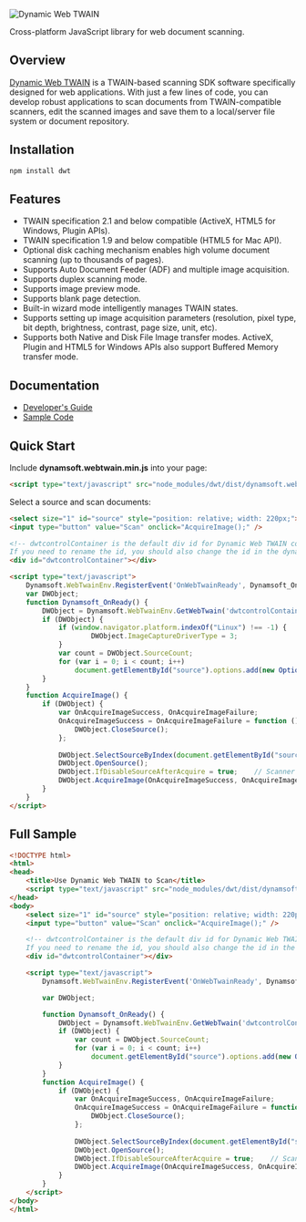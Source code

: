 ![Dynamic Web TWAIN](http://www.dynamsoft.com/assets/img-icon/logo-dwt-white-300x68.png)

Cross-platform JavaScript library for web document scanning.


## Overview
[Dynamic Web TWAIN](http://www.dynamsoft.com/Products/WebTWAIN_Overview.aspx) is a TWAIN-based scanning SDK software specifically designed for web applications. With just a few lines of code, you can develop robust applications to scan documents from TWAIN-compatible scanners, edit the scanned images and save them to a local/server file system or document repository.

## Installation

```bash
npm install dwt
```

## Features
* TWAIN specification 2.1 and below compatible (ActiveX, HTML5 for Windows, Plugin APIs).
* TWAIN specification 1.9 and below compatible (HTML5 for Mac API).
* Optional disk caching mechanism enables high volume document scanning (up to thousands of pages).
* Supports Auto Document Feeder (ADF) and multiple image acquisition.
* Supports duplex scanning mode.
* Supports image preview mode.
* Supports blank page detection.
* Built-in wizard mode intelligently manages TWAIN states.
* Supports setting up image acquisition parameters (resolution, pixel type, bit depth, brightness, contrast, page size, unit, etc).
* Supports both Native and Disk File Image transfer modes. ActiveX, Plugin and HTML5 for Windows APIs also support Buffered Memory transfer mode.

## Documentation

* [Developer's Guide](http://developer.dynamsoft.com/dwt)
* [Sample Code](http://www.dynamsoft.com/Downloads/WebTWAIN-Sample-Download.aspx)

## Quick Start

Include **dynamsoft.webtwain.min.js** into your page:

```html
<script type="text/javascript" src="node_modules/dwt/dist/dynamsoft.webtwain.min.js"></script>
```

Select a source and scan documents:

```html
<select size="1" id="source" style="position: relative; width: 220px;"></select>
<input type="button" value="Scan" onclick="AcquireImage();" />

<!-- dwtcontrolContainer is the default div id for Dynamic Web TWAIN control.
If you need to rename the id, you should also change the id in the dynamsoft.webtwain.config.js accordingly. -->
<div id="dwtcontrolContainer"></div>

<script type="text/javascript">
    Dynamsoft.WebTwainEnv.RegisterEvent('OnWebTwainReady', Dynamsoft_OnReady);  // Register OnWebTwainReady event. This event fires as soon as Dynamic Web TWAIN is initialized and ready to be used
    var DWObject;
    function Dynamsoft_OnReady() {
        DWObject = Dynamsoft.WebTwainEnv.GetWebTwain('dwtcontrolContainer');    // Get the Dynamic Web TWAIN object that is embeded in the div with id 'dwtcontrolContainer'
        if (DWObject) {
            if (window.navigator.platform.indexOf("Linux") !== -1) {
                    DWObject.ImageCaptureDriverType = 3;
            }
            var count = DWObject.SourceCount;
            for (var i = 0; i < count; i++)
                document.getElementById("source").options.add(new Option(DWObject.GetSourceNameItems(i), i)); // Get Data Source names from Data Source Manager and put them in a drop-down box
        }
    }
    function AcquireImage() {
        if (DWObject) {
            var OnAcquireImageSuccess, OnAcquireImageFailure;
            OnAcquireImageSuccess = OnAcquireImageFailure = function (){
                DWObject.CloseSource();
            };
            
            DWObject.SelectSourceByIndex(document.getElementById("source").selectedIndex); //Use method SelectSourceByIndex to avoid the 'Select Source' dialog
            DWObject.OpenSource();
            DWObject.IfDisableSourceAfterAcquire = true;	// Scanner source will be disabled/closed automatically after the scan.
            DWObject.AcquireImage(OnAcquireImageSuccess, OnAcquireImageFailure);
        }
    }
</script>
```

## Full Sample

```html
<!DOCTYPE html>
<html>
<head>
    <title>Use Dynamic Web TWAIN to Scan</title>
    <script type="text/javascript" src="node_modules/dwt/dist/dynamsoft.webtwain.min.js"></script>
</head>
<body>
    <select size="1" id="source" style="position: relative; width: 220px;"></select>
    <input type="button" value="Scan" onclick="AcquireImage();" />

    <!-- dwtcontrolContainer is the default div id for Dynamic Web TWAIN control.
    If you need to rename the id, you should also change the id in the dynamsoft.webtwain.config.js accordingly. -->
    <div id="dwtcontrolContainer"></div>

    <script type="text/javascript">
        Dynamsoft.WebTwainEnv.RegisterEvent('OnWebTwainReady', Dynamsoft_OnReady);  // Register OnWebTwainReady event. This event fires as soon as Dynamic Web TWAIN is initialized and ready to be used

        var DWObject;

        function Dynamsoft_OnReady() {
            DWObject = Dynamsoft.WebTwainEnv.GetWebTwain('dwtcontrolContainer');    // Get the Dynamic Web TWAIN object that is embeded in the div with id 'dwtcontrolContainer'
            if (DWObject) {
                var count = DWObject.SourceCount;
                for (var i = 0; i < count; i++)
                    document.getElementById("source").options.add(new Option(DWObject.GetSourceNameItems(i), i)); // Get Data Source names from Data Source Manager and put them in a drop-down box
            }
        }
        function AcquireImage() {
            if (DWObject) {
				var OnAcquireImageSuccess, OnAcquireImageFailure;
				OnAcquireImageSuccess = OnAcquireImageFailure = function (){
					DWObject.CloseSource();
				};
				
                DWObject.SelectSourceByIndex(document.getElementById("source").selectedIndex); //Use method SelectSourceByIndex to avoid the 'Select Source' dialog
                DWObject.OpenSource();
                DWObject.IfDisableSourceAfterAcquire = true;	// Scanner source will be disabled/closed automatically after the scan.
                DWObject.AcquireImage(OnAcquireImageSuccess, OnAcquireImageFailure);
            }
        }
    </script>
</body>
</html>

```
